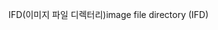 <span data-ttu-id="35783-101">IFD(이미지 파일 디렉터리)</span><span class="sxs-lookup"><span data-stu-id="35783-101">image file directory (IFD)</span></span>